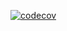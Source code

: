[![codecov](https://codecov.io/gh/Ar-b-ra/Otus_HW_12/branch/master/graph/badge.svg)](https://codecov.io/gh/Ar-b-ra/Otus_HW_12)